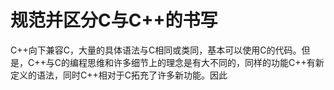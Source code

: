# 规范并区分C与C++的书写
C++向下兼容C，大量的具体语法与C相同或类同，基本可以使用C的代码。但是，C++与C的编程思维和许多细节上的理念是有大不同的，同样的功能C++有新定义的语法，同时C++相对于C拓充了许多新功能。因此
